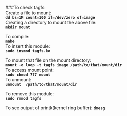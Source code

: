 ###To check tagfs:<br/>
Create a file to mount:<br/>
**`dd bs=1M count=100 if=/dev/zero of=image`**<br/>
Creating a directory to mount the above file:<br/>
**`mkdir mount`**<br/>


To compile:<br/>
**`make`**<br/>
To insert this module: <br/>
**`sudo insmod tagfs.ko `**<br/>

To mount that file on the mount directory:<br/>
**`mount -o loop -t tagfs image /path/to/that/mount/dir `**<br/>
To access mount point:<br/>
**`sudo chmod 777 mount `**<br/>
To unmount: <br/>
**`unmount  /path/to/that/mount/dir `**<br/>

To remove this module: <br/>
**`sudo rmmod tagfs `**<br/>

To see output of printk(kernel ring buffer):
**`dmesg `**<br/>

